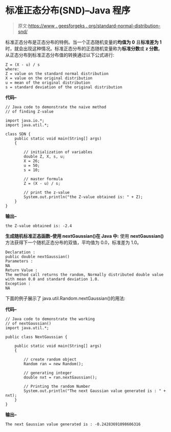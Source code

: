 # 标准正态分布(SND)–Java 程序

> 原文:[https://www . geesforgeks . org/standard-normal-distribution-snd/](https://www.geeksforgeeks.org/standard-normal-distribution-snd/)

标准正态分布是正态分布的特例。当一个正态随机变量的**均值为 0** 且**标准差为 1** 时，就会出现这种情况。标准正态分布的正态随机变量称为**标准分数**或 **z 分数**。
从正态分布到标准正态分布值的转换通过以下公式进行:

```
Z = (X - u) / s
where:
Z = value on the standard normal distribution
X = value on the original distribution
u = mean of the original distribution
s = standard deviation of the original distribution

```

**代码–**

```
// Java code to demonstrate the naive method
// of finding Z-value

import java.io.*;
import java.util.*;

class SDN {
    public static void main(String[] args)
    {

        // initialization of variables
        double Z, X, s, u;
        X = 26;
        u = 50;
        s = 10;

        // master formula
        Z = (X - u) / s;

        // print the z-value
        System.out.println("the Z-value obtained is: " + Z);
    }
}
```

**输出–**

```
the Z-value obtained is: -2.4

```

**生成随机标准正态函数–使用 nextGaussian()在 Java 中:**
使用 **nextGaussian()** 方法获得下一个随机正态分布的双值，平均值为 0.0，标准差为 1.0。

```
Declaration :
public double nextGaussian()
Parameters :
NA
Return Value :
The method call returns the random, Normally distributed double value
with mean 0.0 and standard deviation 1.0.
Exception :
NA

```

下面的例子展示了 java.util.Random.nextGaussian()的用法:

**代码–**

```
// Java code to demonstrate the working
// of nextGaussian()
import java.util.*;

public class NextGaussian {

    public static void main(String[] args)
    {

        // create random object
        Random ran = new Random();

        // generating integer
        double nxt = ran.nextGaussian();

        // Printing the random Number
        System.out.println("The next Gaussian value generated is : " + nxt);
    }
}
```

**输出–**

```
The next Gaussian value generated is : -0.24283691098606316

```